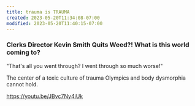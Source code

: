 ```yaml
---
title: trauma is TRAUMA
created: 2023-05-20T11:34:08-07:00
modified: 2023-05-20T11:40:15-07:00
---
```


### Clerks Director Kevin Smith Quits Weed?! What is this world coming to?

"That's all you went through? I went through so much worse!"

The center of a toxic culture of trauma Olympics and body dysmorphia cannot hold. 

https://youtu.be/JBvc7Ny4iUk
